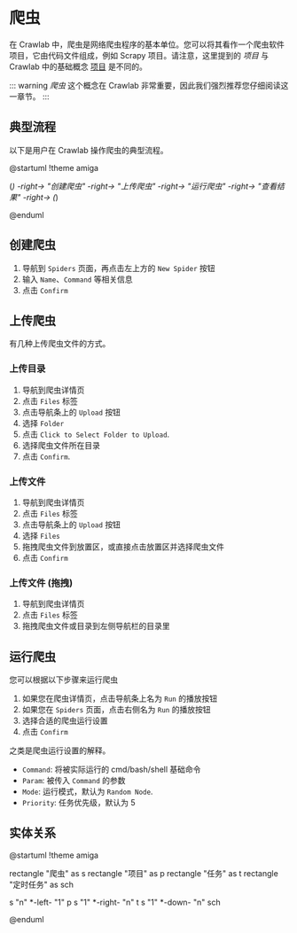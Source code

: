 # 爬虫

在 Crawlab 中，爬虫是网络爬虫程序的基本单位。您可以将其看作一个爬虫软件项目，它由代码文件组成，例如 Scrapy 项目。请注意，这里提到的 *项目* 与 Crawlab
中的基础概念 [项目](../project/README.md) 是不同的。

::: warning
*爬虫* 这个概念在 Crawlab 非常重要，因此我们强烈推荐您仔细阅读这一章节。
:::

## 典型流程

以下是用户在 Crawlab 操作爬虫的典型流程。

@startuml
!theme amiga

(*) -right-> "创建爬虫"
-right-> "上传爬虫"
-right-> "运行爬虫"
-right-> "查看结果"
-right-> (*)

@enduml

## 创建爬虫

1. 导航到 `Spiders` 页面，再点击左上方的 `New Spider` 按钮
2. 输入 `Name`、`Command` 等相关信息
3. 点击 `Confirm`

## 上传爬虫

有几种上传爬虫文件的方式。

### 上传目录

1. 导航到爬虫详情页
2. 点击 `Files` 标签
3. 点击导航条上的 `Upload` 按钮
4. 选择 `Folder`
5. 点击 `Click to Select Folder to Upload`.
6. 选择爬虫文件所在目录
7. 点击 `Confirm`.

### 上传文件

1. 导航到爬虫详情页
2. 点击 `Files` 标签
3. 点击导航条上的 `Upload` 按钮
4. 选择 `Files`
5. 拖拽爬虫文件到放置区，或直接点击放置区并选择爬虫文件
6. 点击 `Confirm`

### 上传文件 (拖拽)

1. 导航到爬虫详情页
2. 点击 `Files` 标签
3. 拖拽爬虫文件或目录到左侧导航栏的目录里

## 运行爬虫

您可以根据以下步骤来运行爬虫

1. 如果您在爬虫详情页，点击导航条上名为 `Run` 的播放按钮
2. 如果您在 `Spiders` 页面，点击右侧名为 `Run` 的播放按钮
3. 选择合适的爬虫运行设置
4. 点击 `Confirm`

之类是爬虫运行设置的解释。

- `Command`: 将被实际运行的 cmd/bash/shell 基础命令
- `Param`: 被传入 `Command` 的参数
- `Mode`: 运行模式，默认为 `Random Node`.
- `Priority`: 任务优先级，默认为 5

## 实体关系

@startuml
!theme amiga

rectangle "爬虫" as s
rectangle "项目" as p
rectangle "任务" as t
rectangle "定时任务" as sch

s "n" *-left- "1" p
s "1" *-right- "n" t
s "1" *-down- "n" sch

@enduml
